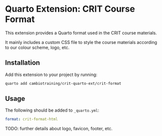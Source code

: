 # Quarto Extension: CRIT Course Format

This extension provides a Quarto format used in the CRIT course materials.

It mainly includes a custom CSS file to style the course materials according to our colour scheme, logo, etc.

## Installation

Add this extension to your project by running:

```bash
quarto add cambiotraining/crit-quarto-ext/crit-format
```

## Usage

The following should be added to `_quarto.yml`:

```yaml
format: crit-format-html
```

TODO: further details about logo, favicon, footer, etc.